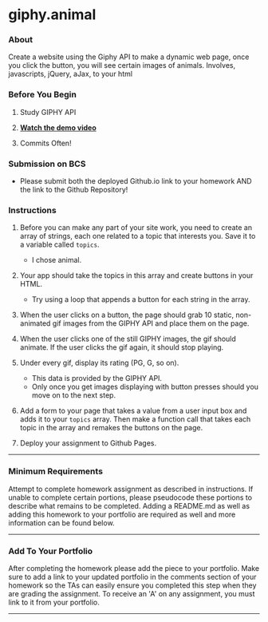 # giphy.animal

### About

Create a website using the Giphy API to make a dynamic web page, once you click the button, you will see certain images of animals. Involves, javascripts, jQuery, aJax, to your html

### Before You Begin

1. Study GIPHY API

2. **[Watch the demo video](https://youtu.be/BqreERTLjgQ)**

3. Commits Often!


### Submission on BCS

* Please submit both the deployed Github.io link to your homework AND the link to the Github Repository!

### Instructions

1. Before you can make any part of your site work, you need to create an array of strings, each one related to a topic that interests you. Save it to a variable called `topics`.
   * I chose animal.

2. Your app should take the topics in this array and create buttons in your HTML.
   * Try using a loop that appends a button for each string in the array.

3. When the user clicks on a button, the page should grab 10 static, non-animated gif images from the GIPHY API and place them on the page.

4. When the user clicks one of the still GIPHY images, the gif should animate. If the user clicks the gif again, it should stop playing.

5. Under every gif, display its rating (PG, G, so on).
   * This data is provided by the GIPHY API.
   * Only once you get images displaying with button presses should you move on to the next step.

6. Add a form to your page that takes a value from a user input box and adds it to your `topics` array. Then make a function call that takes each topic in the array and remakes the buttons on the page.

7. Deploy your assignment to Github Pages.

- - -

### Minimum Requirements

Attempt to complete homework assignment as described in instructions. If unable to complete certain portions, please pseudocode these portions to describe what remains to be completed. Adding a README.md as well as adding this homework to your portfolio are required as well and more information can be found below.

- - -

### Add To Your Portfolio

After completing the homework please add the piece to your portfolio. Make sure to add a link to your updated portfolio in the comments section of your homework so the TAs can easily ensure you completed this step when they are grading the assignment. To receive an 'A' on any assignment, you must link to it from your portfolio.

- - -